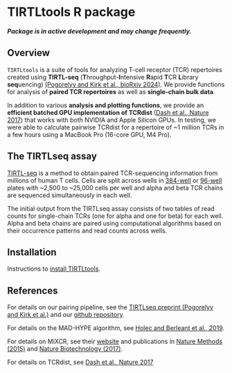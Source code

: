 # TIRTLtools R package

***Package is in active development and may change frequently.***

## Overview

`TIRTLtools` is a suite of tools for analyzing T-cell receptor (TCR) repertoires created using **TIRTL-seq** (**T**hroughput-**I**ntensive **R**apid **T**CR **L**ibrary **seq**uencing) [(Pogorelyy and Kirk et al., bioRxiv 2024)](https://www.biorxiv.org/content/10.1101/2024.09.16.613345v2).
We provide functions for analysis of **paired TCR repertoires** as well as **single-chain bulk data**.

In addition to various **analysis and plotting functions**, we provide an **efficient batched GPU implementation of TCRdist** ([Dash et al., Nature 2017](https://doi.org/10.1038/nature22383)) that works with both NVIDIA and Apple Silicon GPUs. In testing, we were able to calculate pairwise TCRdist for a repertoire of ~1 million TCRs in a few hours using a MacBook Pro (16-core GPU, M4 Pro).

## The TIRTLseq assay

[TIRTL-seq](https://doi.org/10.1101/2024.09.16.613345) is a method to obtain paired TCR-sequencing information from millions of human T cells.
Cells are split across wells in [384-well](https://www.protocols.io/view/tirtl-seq-384-well-eq2lyx37wgx9/) or [96-well](https://www.protocols.io/view/tirtl-seq-96-well-kqdg3k6xpv25/) plates with ~2,500 to ~25,000 cells per well and alpha and beta TCR chains are sequenced simultaneously in each well.

The initial output from the TIRTLseq assay consists of two tables of read counts for single-chain TCRs (one for alpha and one for beta) for each well.
Alpha and beta chains are paired using computational algorithms based on their occurrence patterns and read counts across wells.

## Installation

Instructions to [install TIRTLtools](articles/TIRTLtools.html).


## References

For details on our pairing pipeline, see the [TIRTLseq preprint (Pogorelyy and Kirk et al.)](https://www.biorxiv.org/content/10.1101/2024.09.16.613345v2) and our [github repository](https://github.com/pogorely/TIRTL).

For details on the MAD-HYPE algorithm, see [Holec and Berleant et al., 2019](https://academic.oup.com/bioinformatics/article/35/8/1318/5095649).

For details on MiXCR, see their [website](https://mixcr.com/) and publications in [Nature Methods (2015)](https://www.nature.com/articles/nmeth.3364) and [Nature Biotechnology (2017)](https://www.nature.com/articles/nbt.3979).

For details on TCRdist, see [Dash et al., Nature 2017](https://doi.org/10.1038/nature22383)

